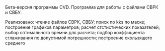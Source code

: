 Бета-версия программы CVD.
Программа для работы с файлами СВРК и СВБУ.

Реализовано:
    чтение файлов СВРК, СВБУ;
    поиск по kks по маске;
    построение графиков параметров;
    расчет стстистических показателей;
    выбор оптимального времни для расчета;
    подбор коэффициента сглаживания по допустимой погрешности;
    построение скользящего среднего
